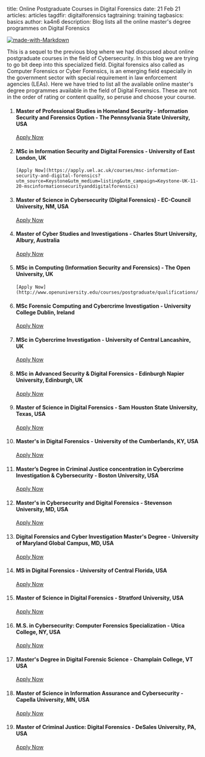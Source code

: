 title: Online Postgraduate Courses in Digital Forensics
date: 21 Feb 21
articles: articles
tagdfir: digitalforensics
tagtraining: training
tagbasics: basics
author: ka4n6
description: Blog lists all the online master's degree programmes on Digital Forensics


[![made-with-Markdown](https://img.shields.io/badge/Made%20with-Markdown-1f425f.svg)](http://commonmark.org)

This is a sequel to the previous blog where we had discussed about online postgraduate courses in the field of Cybersecurity. In this blog we are trying to go bit deep into this specialized field. Digital forensics also called as Computer Forensics or Cyber Forensics, is an emerging field especially in the government sector with special requirement in law enforcement agencies (LEAs). Here we have tried to list all the available online master's degree programmes available in the field of Digital Forensics. These are not in the order of rating or content quality, so peruse and choose your course.



1. #### Master of Professional Studies in Homeland Security - Information Security and Forensics Option - The Pennsylvania State University, USA

      [Apply Now](https://www.worldcampus.psu.edu/degrees-and-certificates/homeland-security-information-security-and-forensics/overview)

2. #### MSc in Information Security and Digital Forensics - University of East London, UK

       [Apply Now](https://apply.uel.ac.uk/courses/msc-information-security-and-digital-forensics?utm_source=Keystone&utm_medium=listing&utm_campaign=Keystone-UK-11-20-mscinformationsecurityanddigitalforensics)

3. #### Master of Science in Cybersecurity (Digital Forensics) - EC-Council University, NM, USA

      [Apply Now](https://www.eccu.edu/specialization-digital-forensics/)

4. #### Master of Cyber Studies and Investigations -  Charles Sturt University, Albury, Australia

      [Apply Now](https://study.csu.edu.au/courses/police-security-emergency/master-cyber-studies-investigations?utm_source=Keystone&utm_campaign=Keystone&utm_medium=KeystoneListing)

5. #### MSc in Computing (Information Security and Forensics) -  The Open University, UK

       [Apply Now](http://www.openuniversity.edu/courses/postgraduate/qualifications/f66#MSc%20in%20Computing%20(Information%20Security%20and%20Forensics))

6. #### MSc Forensic Computing and Cybercrime Investigation - University College Dublin, Ireland

      [Apply Now](https://sisweb.ucd.ie/usis/!W_HU_MENU.P_PUBLISH?p_tag=PROG&MAJR=T146)

7. #### MSc in Cybercrime Investigation - University of Central Lancashire, UK

      [Apply Now](https://www.uclan.ac.uk/postgraduate/courses/cybercrime-investigation-msc)

8. #### MSc in Advanced Security & Digital Forensics - Edinburgh Napier University, Edinburgh, UK

      [Apply Now](https://www.napier.ac.uk/courses/msc-advanced-security-and-digital-forensics-postgraduate-distance-learning)

9. #### Master of Science in Digital Forensics - Sam Houston State University, Texas, USA 

     [Apply Now](https://www.shsu.edu/programs/graduate/digital-forensics/)

10. #### Master's in Digital Forensics - University of the Cumberlands, KY, USA

       [Apply Now](https://www.ucumberlands.edu/academics/graduate/programs/master-science-digital-forensics#credit)

11. #### Master’s Degree in Criminal Justice concentration in Cybercrime Investigation & Cybersecurity - Boston University, USA

       [Apply Now](https://www.bu.edu/online/programs/graduate-programs/master-of-criminal-justice/cybercrime-investigation-cybersecurity/#cost)

12. #### Master's in Cybersecurity and Digital Forensics - Stevenson University, MD, USA

       [Apply Now](https://www.stevenson.edu/online/academics/online-graduate-programs/cybersecurity-digital-forensics/index.html)

13. #### Digital Forensics and Cyber Investigation Master's Degree -  University of Maryland Global Campus, MD, USA

       [Apply Now](https://www.umgc.edu/academic-programs/masters-degrees/digital-forensics-cyber-investigation-ms.cfm)

14. #### MS in Digital Forensics - University of Central Florida, USA

    [Apply Now](https://www.ucf.edu/online/degree/digital-forensics-m-s/)

15. #### Master of Science in Digital Forensics - Stratford University, USA

       [Apply Now](https://www.stratford.edu/academics/computer-science/master-forensics/)

16. #### M.S. in Cybersecurity: Computer Forensics Specialization - Utica College, NY, USA 

       [Apply Now](https://www.worldcampus.psu.edu/degrees-and-certificates/homeland-security-information-security-and-forensics/overview)

17. #### Master's Degree in Digital Forensic Science - Champlain College, VT USA 

       [Apply Now](https://online.champlain.edu/degrees-certificates/masters-digital-forensic-science)

18. #### Master of Science in Information Assurance and Cybersecurity - Capella University, MN, USA 

       [Apply Now](https://www.capella.edu/online-degrees/masters-digital-forensics/)

19. #### Master of Criminal Justice: Digital Forensics - DeSales University, PA, USA

       [Apply Now](https://programs.online.utica.edu/programs/masters-cybersecurity/computer-forensics-specialization)

    


